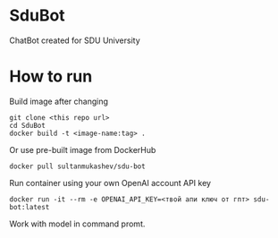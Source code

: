 # SduBot
ChatBot created for SDU University
# How to run
Build image after changing
```
git clone <this repo url>
cd SduBot
docker build -t <image-name:tag> .
```
Or use pre-built image from DockerHub
```
docker pull sultanmukashev/sdu-bot
```
Run container using your own OpenAI account API key 
```
docker run -it --rm -e OPENAI_API_KEY=<твой апи ключ от гпт> sdu-bot:latest
```
Work with model in command promt.
